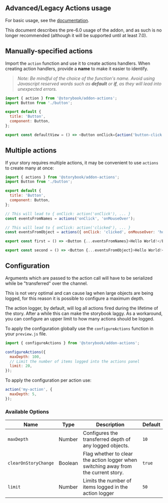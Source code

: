 ## Advanced/Legacy Actions usage

For basic usage, see the [documentation](https://storybook.js.org/docs/react/essentials/actions).

This document describes the pre-6.0 usage of the addon, and as such is no longer recommended (although it will be supported until at least 7.0).

## Manually-specified actions

Import the `action` function and use it to create actions handlers. When creating action handlers, provide a **name** to make it easier to identify.

> _Note: Be mindful of the choice of the function's name. Avoid using Javascript reserved words such as **default** or **if**, as they will lead into unexpected errors._

```js
import { action } from '@storybook/addon-actions';
import Button from './button';

export default {
  title: 'Button',
  component: Button,
};

export const defaultView = () => <Button onClick={action('button-click')}>Hello World!</Button>;
```

## Multiple actions

If your story requires multiple actions, it may be convenient to use `actions` to create many at once:

```js
import { actions } from '@storybook/addon-actions';
import Button from './button';

export default {
  title: 'Button',
  component: Button,
};

// This will lead to { onClick: action('onClick'), ... }
const eventsFromNames = actions('onClick', 'onMouseOver');

// This will lead to { onClick: action('clicked'), ... }
const eventsFromObject = actions({ onClick: 'clicked', onMouseOver: 'hovered' });

export const first = () => <Button {...eventsFromNames}>Hello World!</Button>;

export const second = () => <Button {...eventsFromObject}>Hello World!</Button>;
```

## Configuration

Arguments which are passed to the action call will have to be serialized while be "transferred" over the channel.

This is not very optimal and can cause lag when large objects are being logged, for this reason it is possible to configure a maximum depth.

The action logger, by default, will log all actions fired during the lifetime of the story. After a while this can make the storybook laggy. As a workaround, you can configure an upper limit to how many actions should be logged.

To apply the configuration globally use the `configureActions` function in your `preview.js` file.

```js
import { configureActions } from '@storybook/addon-actions';

configureActions({
  maxDepth: 100,
  // Limit the number of items logged into the actions panel
  limit: 20,
});
```

To apply the configuration per action use:

```js
action('my-action', {
  maxDepth: 5,
});
```

### Available Options

| Name                 | Type    | Description                                                                         | Default |
| -------------------- | ------- | ----------------------------------------------------------------------------------- | ------- |
| `maxDepth`           | Number  | Configures the transferred depth of any logged objects.                             | `10`    |
| `clearOnStoryChange` | Boolean | Flag whether to clear the action logger when switching away from the current story. | `true`  |
| `limit`              | Number  | Limits the number of items logged in the action logger                              | `50`    |
